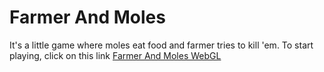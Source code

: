 # Farmer And Moles
It's a little game where moles eat food and farmer tries to kill 'em.
To start playing, click on this link
[Farmer And Moles WebGL](https://cookienoir.github.io/Farmer_And_Moles/)
